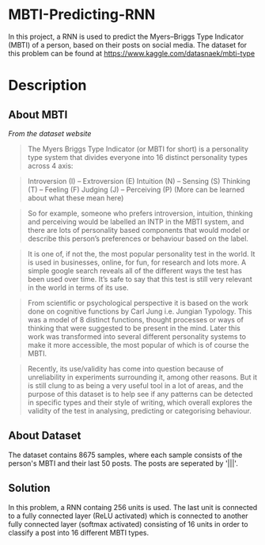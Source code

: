 # MBTI-Predicting-RNN
In this project, a RNN is used to predict the Myers–Briggs Type Indicator (MBTI) of a person, based on their posts on social media.
The dataset for this problem can be found at https://www.kaggle.com/datasnaek/mbti-type

# Description

## About MBTI 

*From the dataset website*

>The Myers Briggs Type Indicator (or MBTI for short) is a personality type system that divides everyone into 16 distinct personality types across 4 axis:

>Introversion (I) – Extroversion (E)
Intuition (N) – Sensing (S)
Thinking (T) – Feeling (F)
Judging (J) – Perceiving (P)
(More can be learned about what these mean here)

>So for example, someone who prefers introversion, intuition, thinking and perceiving would be labelled an INTP in the MBTI system, and there are lots of personality based components that would model or describe this person’s preferences or behaviour based on the label.

>It is one of, if not the, the most popular personality test in the world. It is used in businesses, online, for fun, for research and lots more. A simple google search reveals all of the different ways the test has been used over time. It’s safe to say that this test is still very relevant in the world in terms of its use.

>From scientific or psychological perspective it is based on the work done on cognitive functions by Carl Jung i.e. Jungian Typology. This was a model of 8 distinct functions, thought processes or ways of thinking that were suggested to be present in the mind. Later this work was transformed into several different personality systems to make it more accessible, the most popular of which is of course the MBTI.

>Recently, its use/validity has come into question because of unreliability in experiments surrounding it, among other reasons. But it is still clung to as being a very useful tool in a lot of areas, and the purpose of this dataset is to help see if any patterns can be detected in specific types and their style of writing, which overall explores the validity of the test in analysing, predicting or categorising behaviour.

## About Dataset

The dataset contains 8675 samples, where each sample consists of the person's MBTI and their last 50 posts. The posts are seperated by '|||'.

## Solution

In this problem, a RNN containg 256 units is used. The last unit is connected to a fully connected layer (ReLU activated) which is connected to another fully connected layer (softmax activated) consisting of 16 units in order to classify a post into 16 different MBTI types.


 
